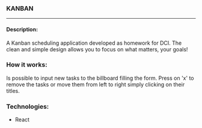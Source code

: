 ### KANBAN 
---
#### Description:
A Kanban scheduling application developed as homework for DCI. 
The clean and simple design allows you to focus on what matters,  your goals!

### How it works: 
Is possible to input new tasks to the billboard filling the form.
Press on 'x' to remove the tasks or move them from left to right simply clicking on their titles. 

### Technologies:
* React
